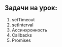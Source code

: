 ## Задачи на урок:

1. setTimeout
2. setInterval
3. Ассинхронность
4. Callbacks
5. Promises





















